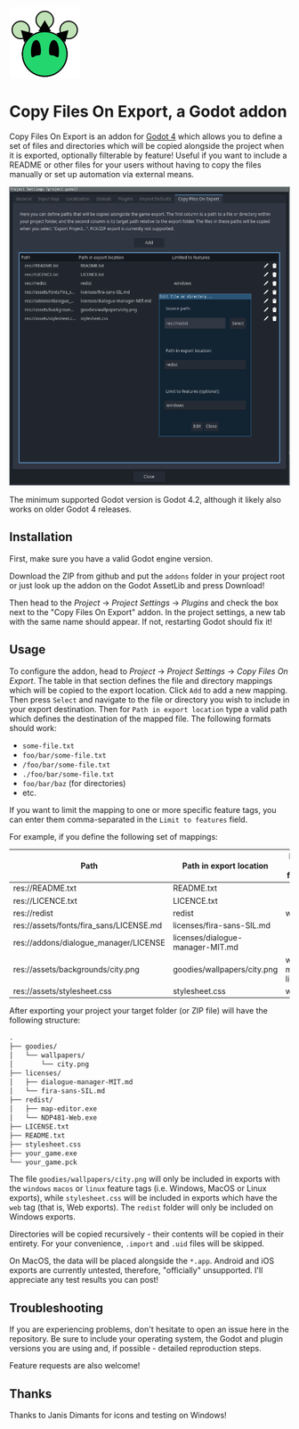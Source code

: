 <img src="icon.svg" width="128" height="128">

# Copy Files On Export, a Godot addon

Copy Files On Export is an addon for [Godot 4](https://godotengine.org) which allows you to define a set of files and directories which will be copied alongside the project when it is exported, optionally filterable by feature! Useful if you want to include a README or other files for your users without having to copy the files manually or set up automation via external means.

![Screenshot of the addon's settings section in Project ](media/screenshot1.png)

The minimum supported Godot version is Godot 4.2, although it likely also works on older Godot 4 releases.

## Installation

First, make sure you have a valid Godot engine version.

Download the ZIP from github and put the `addons` folder in your project root or just look up the addon on the Godot AssetLib and press Download!

Then head to the _Project_ → _Project Settings_ → _Plugins_ and check the box next to the "Copy Files On Export" addon. In the project settings, a new tab with the same name should appear. If not, restarting Godot should fix it!

## Usage

To configure the addon, head to _Project_ → _Project Settings_ → _Copy Files On Export_. The table in that section defines the file and directory mappings which will be copied to the export location. Click `Add` to add a new mapping. Then press `Select` and navigate to the file or directory you wish to include in your export destination. Then for `Path in export location` type a valid path which defines the destination of the mapped file. The following formats should work:

* `some-file.txt`
* `foo/bar/some-file.txt`
* `/foo/bar/some-file.txt`
* `./foo/bar/some-file.txt`
* `foo/bar/baz` (for directories)
* etc.

If you want to limit the mapping to one or more specific feature tags, you can enter them comma-separated in the `Limit to features` field.

For example, if you define the following set of mappings:

| Path                                    | Path in export location          | Limited to features   |
|-----------------------------------------|----------------------------------|-----------------------|
| res://README.txt                        | README.txt                       |                       |
| res://LICENCE.txt                       | LICENCE.txt                      |                       |
| res://redist                            | redist                           | windows               |
| res://assets/fonts/fira_sans/LICENSE.md | licenses/fira-sans-SIL.md        |                       |
| res://addons/dialogue_manager/LICENSE   | licenses/dialogue-manager-MIT.md |                       |
| res://assets/backgrounds/city.png       | goodies/wallpapers/city.png      | windows, macos, linux |
| res://assets/stylesheet.css             | stylesheet.css                   | web                   |

After exporting your project your target folder (or ZIP file) will have the following structure:

```
.
├── goodies/
│   └── wallpapers/
│       └── city.png
├── licenses/
│   ├── dialogue-manager-MIT.md
│   └── fira-sans-SIL.md
├── redist/
│   ├── map-editor.exe
│   └── NDP481-Web.exe
├── LICENSE.txt
├── README.txt
├── stylesheet.css
├── your_game.exe
└── your_game.pck
```

The file `goodies/wallpapers/city.png` will only be included in exports with the `windows` `macos` or `linux` feature tags (i.e. Windows, MacOS or Linux exports), while `stylesheet.css` will be included in exports which have the `web` tag (that is, Web exports). The `redist` folder will only be included on Windows exports.

Directories will be copied recursively - their contents will be copied in their entirety. For your convenience, `.import` and `.uid` files will be skipped.

On MacOS, the data will be placed alongside the `*.app`. Android and iOS exports are currently untested, therefore, "officially" unsupported. I'll appreciate any test results you can post!

## Troubleshooting

If you are experiencing problems, don't hesitate to open an issue here in the repository. Be sure to include your operating system, the Godot and plugin versions you are using and, if possible - detailed reproduction steps.

Feature requests are also welcome!

## Thanks

Thanks to Janis Dimants for icons and testing on Windows!

